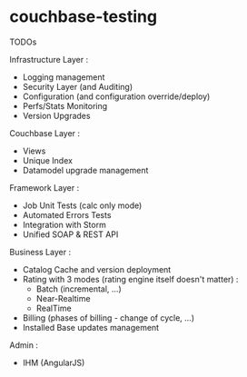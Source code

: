 couchbase-testing
=================

TODOs

Infrastructure Layer :
- Logging management
- Security Layer (and Auditing)
- Configuration (and configuration override/deploy)
- Perfs/Stats Monitoring
- Version Upgrades

Couchbase Layer :
- Views
- Unique Index
- Datamodel upgrade management

Framework Layer :
- Job Unit Tests (calc only mode)
- Automated Errors Tests
- Integration with Storm
- Unified SOAP & REST API

Business Layer :
- Catalog Cache and version deployment
- Rating with 3 modes (rating engine itself doesn't matter) :
    * Batch (incremental, ...)
    * Near-Realtime
    * RealTime
- Billing (phases of billing - change of cycle, ...)
- Installed Base updates management

Admin :
- IHM (AngularJS)